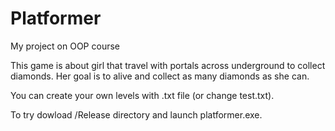 # Platformer
My project on OOP course

This game is about girl that travel with portals across underground to collect diamonds.
Her goal is to alive and collect as many diamonds as she can. 

You can create your own levels with .txt file (or change test.txt). 

To try dowload /Release directory and launch platformer.exe. 
